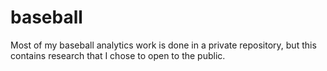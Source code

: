 # baseball
Most of my baseball analytics work is done in a private repository, but this contains research that I chose to open to the public.
